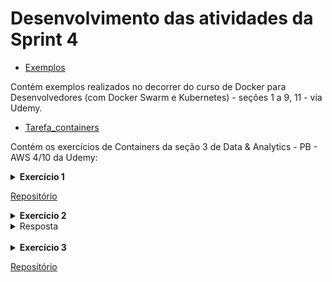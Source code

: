 # Desenvolvimento das atividades da Sprint 4

* [Exemplos](https://github.com/telmacarvalho/programa_de_bolsas_compass/tree/main/Docker/Exemplos)

Contém exemplos realizados no decorrer do curso de Docker para Desenvolvedores (com Docker Swarm e Kubernetes) - seções 1 a 9, 11 - via Udemy.

* [Tarefa_containers](https://github.com/telmacarvalho/programa_de_bolsas_compass/tree/main/Docker/Tarefa_Containers)

Contém os exercícios de Containers da seção 3 de Data & Analytics - PB - AWS 4/10 da Udemy:


<details>
<summary>
<b>Exercício 1</b>
</summary>

Construa uma imagem a partir de um arquivo de instruções (Dockerfile) que execute o código carguru.py. Após, execute um container a partir da imagem criada.

</details>

[Repositório](https://github.com/telmacarvalho/programa_de_bolsas_compass/tree/main/Docker/Tarefa_Containers/Ex_1)

<details>
<summary>
<b>Exercício 2</b>
</summary>

É possível reutilizar containers? Em caso positivo, apresente o comando necessário para reiniciar um dos conteiners em seu ambiente Docker. Não sendo possível reutilizar, justifique sua resposta.

</details>


<details>
<summary>
</>Resposta</>
</summary>

É possível reutilizar containers através do comando:\
 ```docker start -i <ex_1>```

</details><br /> 

<details>
<summary>
<b>Exercício 3</b>
</summary>

Agora vamos exercitar a criação de um container que permita receber inputs durante sua execução. Seguem as instruções.

-- Criar novo script Python que implementa o algoritmo a seguir:

1. Receber uma string via input

2. Gerar o hash  da string por meio do algoritmo SHA-1

3. Imprimir o hash em tela, utilizando o método hexdigest

4. Retornar ao passo 1

-- Criar uma imagem Docker chamada mascarar-dados que execute o script Python criado anteriormente

--  Iniciar um container a partir da imagem, enviando algumas palavras para mascaramento

-- Registrar o conteúdo do script Python, arquivo Dockerfile e comando de inicialização do container neste espaço.

</details>


[Repositório](https://github.com/telmacarvalho/programa_de_bolsas_compass/tree/main/Docker/Tarefa_Containers/Ex_3)
